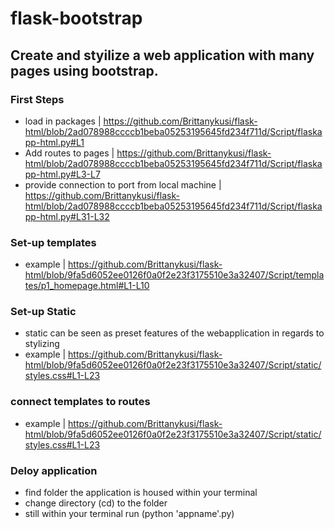 # flask-bootstrap

## Create and styilize a web application with many pages using bootstrap.

### First Steps
- load in packages | https://github.com/Brittanykusi/flask-html/blob/2ad078988ccccb1beba05253195645fd234f711d/Script/flaskapp-html.py#L1
- Add routes to pages | https://github.com/Brittanykusi/flask-html/blob/2ad078988ccccb1beba05253195645fd234f711d/Script/flaskapp-html.py#L3-L7
- provide connection to port from local machine | https://github.com/Brittanykusi/flask-html/blob/2ad078988ccccb1beba05253195645fd234f711d/Script/flaskapp-html.py#L31-L32

### Set-up templates
- example | https://github.com/Brittanykusi/flask-html/blob/9fa5d6052ee0126f0a0f2e23f3175510e3a32407/Script/templates/p1_homepage.html#L1-L10

### Set-up Static
- static can be seen as preset features of the webapplication in regards to stylizing
- example | https://github.com/Brittanykusi/flask-html/blob/9fa5d6052ee0126f0a0f2e23f3175510e3a32407/Script/static/styles.css#L1-L23

### connect templates to routes 
- example | https://github.com/Brittanykusi/flask-html/blob/9fa5d6052ee0126f0a0f2e23f3175510e3a32407/Script/static/styles.css#L1-L23

### Deloy application
- find folder the application is housed within your terminal 
- change directory (cd) to the folder
- still within your terminal run (python 'appname'.py) 
